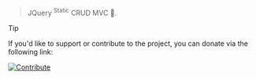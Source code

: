 > JQuery <sup>Static</sup> CRUD MVC :tada:.

> [!TIP]
If you'd like to support or contribute to the project, you can donate via the following link:

[![Contribute](https://img.shields.io/badge/Contribute-Donate-green)](https://razorpay.me/@mohitbhadra)
